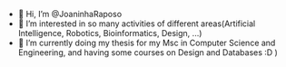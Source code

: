 - 👋 Hi, I’m @JoaninhaRaposo
- 👀 I’m interested in so many activities of different areas(Artificial Intelligence, Robotics, Bioinformatics, Design, ...) 
- 🌱 I’m currently doing my thesis for my Msc in Computer Science and Engineering, and having some courses on Design and Databases :D ) 

<!---
JoaninhaRaposo/JoaninhaRaposo is a ✨ special ✨ repository because its `README.md` (this file) appears on your GitHub profile.
You can click the Preview link to take a look at your changes.
- 💞️ I’m looking to collaborate on ...
--->
